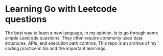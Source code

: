 # Learning Go with Leetcode questions
The best way to learn a new language, in my opinion, is to go through some simple Leetcode questions. They often require commonly used data structures, APIs, and execution path controls.
This repo is an archive of my coding practice in Go and the important learnings.